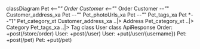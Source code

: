 classDiagram
  Pet <--"*" Order
  Customer <--"*" Order
  Customer *--"*" Customer_address_xa
  Pet *--"*" Pet_photoUrls_xa
  Pet *--"*" Pet_tags_xa
  Pet *--"1" Pet_category_xt
  Customer_address_xa ..|> Address
  Pet_category_xt ..|> Category
  Pet_tags_xa ..|> Tag
  class User
  class ApiResponse
  Order: +post(/store/order)
  User: +post(/user)
  User: +put(/user/{username})
  Pet: +post(/pet)
  Pet: +put(/pet)